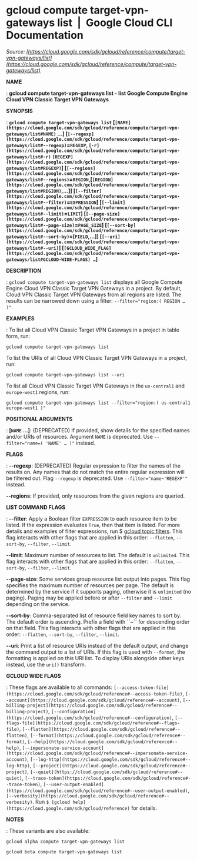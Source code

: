 # gcloud compute target-vpn-gateways list  |  Google Cloud CLI Documentation

*Source: [https://cloud.google.com/sdk/gcloud/reference/compute/target-vpn-gateways/list](https://cloud.google.com/sdk/gcloud/reference/compute/target-vpn-gateways/list)*

**NAME**

: **gcloud compute target-vpn-gateways list - list Google Compute Engine Cloud VPN Classic Target VPN Gateways**

**SYNOPSIS**

: **`gcloud compute target-vpn-gateways list` [`[NAME](https://cloud.google.com/sdk/gcloud/reference/compute/target-vpn-gateways/list#NAME)` …] [`[--regexp](https://cloud.google.com/sdk/gcloud/reference/compute/target-vpn-gateways/list#--regexp)`=`REGEXP`, `[-r](https://cloud.google.com/sdk/gcloud/reference/compute/target-vpn-gateways/list#-r)` `[REGEXP](https://cloud.google.com/sdk/gcloud/reference/compute/target-vpn-gateways/list#REGEXP)`] [`[--regions](https://cloud.google.com/sdk/gcloud/reference/compute/target-vpn-gateways/list#--regions)`=`REGION`,[`[REGION](https://cloud.google.com/sdk/gcloud/reference/compute/target-vpn-gateways/list#REGION)`,…]] [`[--filter](https://cloud.google.com/sdk/gcloud/reference/compute/target-vpn-gateways/list#--filter)`=`EXPRESSION`] [`[--limit](https://cloud.google.com/sdk/gcloud/reference/compute/target-vpn-gateways/list#--limit)`=`LIMIT`] [`[--page-size](https://cloud.google.com/sdk/gcloud/reference/compute/target-vpn-gateways/list#--page-size)`=`PAGE_SIZE`] [`[--sort-by](https://cloud.google.com/sdk/gcloud/reference/compute/target-vpn-gateways/list#--sort-by)`=[`FIELD`,…]] [`[--uri](https://cloud.google.com/sdk/gcloud/reference/compute/target-vpn-gateways/list#--uri)`] [`[GCLOUD_WIDE_FLAG](https://cloud.google.com/sdk/gcloud/reference/compute/target-vpn-gateways/list#GCLOUD-WIDE-FLAGS) …`]**

**DESCRIPTION**

: `gcloud compute target-vpn-gateways list` displays all Google Compute
Engine Cloud VPN Classic Target VPN Gateways in a project.
By default, Cloud VPN Classic Target VPN Gateways from all regions are listed.
The results can be narrowed down using a filter: `--filter="region:( REGION
… )"`.

**EXAMPLES**

: To list all Cloud VPN Classic Target VPN Gateways in a project in table form,
run:

```
gcloud compute target-vpn-gateways list
```

To list the URIs of all Cloud VPN Classic Target VPN Gateways in a project, run:

```
gcloud compute target-vpn-gateways list --uri
```

To list all Cloud VPN Classic Target VPN Gateways in the
``us-central1`` and
``europe-west1`` regions, run:

```
gcloud compute target-vpn-gateways list --filter="region:( us-central1 europe-west1 )"
```

**POSITIONAL ARGUMENTS**

: **[`NAME` …]**:
(DEPRECATED) If provided, show details for the specified names and/or URIs of
resources.
Argument `NAME` is deprecated. Use `--filter="name=( 'NAME'
… )"` instead.

**FLAGS**

: **--regexp**:
(DEPRECATED) Regular expression to filter the names of the results on. Any names
that do not match the entire regular expression will be filtered out.
Flag `--regexp` is deprecated. Use
`--filter="name~'REGEXP'"` instead.

**--regions**:
If provided, only resources from the given regions are queried.

**LIST COMMAND FLAGS**

: **--filter**:
Apply a Boolean filter `EXPRESSION` to each resource item
to be listed. If the expression evaluates `True`, then that item is
listed. For more details and examples of filter expressions, run $ [gcloud topic filters](https://cloud.google.com/sdk/gcloud/reference/topic/filters). This flag
interacts with other flags that are applied in this order:
`--flatten`, `--sort-by`, `--filter`,
`--limit`.

**--limit**:
Maximum number of resources to list. The default is `unlimited`. This
flag interacts with other flags that are applied in this order:
`--flatten`, `--sort-by`, `--filter`,
`--limit`.

**--page-size**:
Some services group resource list output into pages. This flag specifies the
maximum number of resources per page. The default is determined by the service
if it supports paging, otherwise it is `unlimited` (no paging).
Paging may be applied before or after `--filter` and
`--limit` depending on the service.

**--sort-by**:
Comma-separated list of resource field key names to sort by. The default order
is ascending. Prefix a field with ``~´´ for descending order on that
field. This flag interacts with other flags that are applied in this order:
`--flatten`, `--sort-by`, `--filter`,
`--limit`.

**--uri**:
Print a list of resource URIs instead of the default output, and change the
command output to a list of URIs. If this flag is used with
`--format`, the formatting is applied on this URI list. To display
URIs alongside other keys instead, use the `uri()` transform.

**GCLOUD WIDE FLAGS**

: These flags are available to all commands: `[--access-token-file](https://cloud.google.com/sdk/gcloud/reference#--access-token-file)`,
`[--account](https://cloud.google.com/sdk/gcloud/reference#--account)`, `[--billing-project](https://cloud.google.com/sdk/gcloud/reference#--billing-project)`,
`[--configuration](https://cloud.google.com/sdk/gcloud/reference#--configuration)`,
`[--flags-file](https://cloud.google.com/sdk/gcloud/reference#--flags-file)`,
`[--flatten](https://cloud.google.com/sdk/gcloud/reference#--flatten)`, `[--format](https://cloud.google.com/sdk/gcloud/reference#--format)`, `[--help](https://cloud.google.com/sdk/gcloud/reference#--help)`, `[--impersonate-service-account](https://cloud.google.com/sdk/gcloud/reference#--impersonate-service-account)`,
`[--log-http](https://cloud.google.com/sdk/gcloud/reference#--log-http)`,
`[--project](https://cloud.google.com/sdk/gcloud/reference#--project)`, `[--quiet](https://cloud.google.com/sdk/gcloud/reference#--quiet)`, `[--trace-token](https://cloud.google.com/sdk/gcloud/reference#--trace-token)`, `[--user-output-enabled](https://cloud.google.com/sdk/gcloud/reference#--user-output-enabled)`,
`[--verbosity](https://cloud.google.com/sdk/gcloud/reference#--verbosity)`.
Run `$ [gcloud help](https://cloud.google.com/sdk/gcloud/reference)` for details.

**NOTES**

: These variants are also available:

```
gcloud alpha compute target-vpn-gateways list
```

```
gcloud beta compute target-vpn-gateways list
```